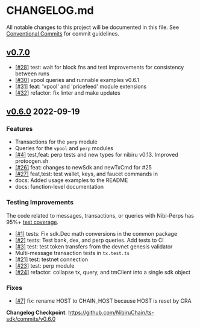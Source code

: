 # CHANGELOG.md

All notable changes to this project will be documented in this file.
See [Conventional Commits](https://conventionalcommits.org) for commit guidelines.

## [v0.7.0](https://github.com/NibiruChain/ts-sdk/compare/v0.7.0-alpha.2...HEAD)

* [[#28]](https://github.com/NibiruChain/ts-sdk/pull/28) test: wait for block fns and test improvements for consistency between runs
* [[#30]](https://github.com/NibiruChain/ts-sdk/pull/30) vpool queries and runnable examples v0.6.1
* [[#31]](https://github.com/NibiruChain/ts-sdk/pull/31) feat: 'vpool' and 'pricefeed' module extensions
* [[#32]](https://github.com/NibiruChain/ts-sdk/pull/32) refactor: fix linter and make updates

## [v0.6.0](https://github.com/NibiruChain/py-sdk/releases/tag/v0.6.0) 2022-09-19

### Features

* Transactions for the `perp` module
* Queries for the `vpool` and `perp` modules
* [[#4]](https://github.com/NibiruChain/ts-sdk/pull/4) test,feat: perp tests and new types for nibiru v0.13. Improved protocgen.sh 
* [[#26]](https://github.com/NibiruChain/ts-sdk/pull/26) feat: changes to newSdk and newTxCmd for #25 
* [[#27]](https://github.com/NibiruChain/ts-sdk/pull/27) feat,test: test wallet, keys,  and faucet commands in 
* docs: Added usage examples to the README
* docs: function-level documentation

### Testing Improvements

The code related to messages, transactions, or queries with Nibi-Perps has 95%+ [test coverage](https://github.com/NibiruChain/ts-sdk/actions/runs/3085927495/jobs/4989760331). 

* [[#1]](https://github.com/NibiruChain/ts-sdk/pull/1) tests: Fix sdk.Dec math conversions in the common package
* [[#2]](https://github.com/NibiruChain/ts-sdk/pull/2) tests: Test bank, dex, and perp queries. Add tests to CI
* [[#3]](https://github.com/NibiruChain/ts-sdk/pull/3) test: test token transfers from the devnet genesis validator
* Multi-message transaction tests in `tx.test.ts`
* [[#21]](https://github.com/NibiruChain/ts-sdk/pull/21) test: testnet connection
* [[#23]](https://github.com/NibiruChain/ts-sdk/pull/23) test: perp module
* [[#24]](https://github.com/NibiruChain/ts-sdk/pull/24) refactor: collapse tx, query, and tmClient into a single sdk object

### Fixes

* [[#7]](https://github.com/NibiruChain/ts-sdk/pull/7) fix: rename HOST to CHAIN_HOST because HOST is reset by CRA 

**Changelog Checkpoint**: https://github.com/NibiruChain/ts-sdk/commits/v0.6.0